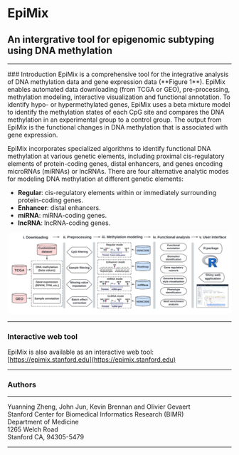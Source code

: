 # EpiMix
## An intergrative tool for epigenomic subtyping using DNA methylation

<hr>
### Introduction
EpiMix is a comprehensive tool for the integrative analysis of DNA methylation data and gene expression data (**Figure 1**). EpiMix enables automated data downloading (from TCGA or GEO), pre-processing, methylation modeling, interactive visualization and functional annotation. To identify hypo- or hypermethylated genes, EpiMix uses a beta mixture model to identify the methylation states of each CpG site and compares the DNA methylation in an experimental group to a control group. The output from EpiMix is the functional changes in DNA methylation that is associated with gene expression. 

EpiMix incorporates specialized algorithms to identify functional DNA methylation at various genetic elements, including proximal cis-regulatory elements of protein-coding genes, distal enhancers, and genes encoding microRNAs (miRNAs) or lncRNAs. There are four alternative analytic modes for modeling DNA methylation at different genetic elements:

* **Regular**: cis-regulatory elements within or immediately surrounding protein-coding genes.
* **Enhancer**: distal enhancers.
* **miRNA**: miRNA-coding genes.
* **lncRNA**: lncRNA-coding genes.

![**Figure 1**. Overview of EpiMix's workflow. EpiMix incorporates four functional modules: downloading, preprocessing, methylation modeling and functional analysis. The methylation modeling module enables four alternative analytic modes, including "Regular", "Enhancer", "miRNA" and "lncRNA". These analytic modes target DNA methylation analysis on different genetic elements.](vignettes/figures/Workflow.png)
<hr>

### Interactive web tool

EpiMix is also available as an interactive web tool: [https://epimix.stanford.edu](https://epimix.stanford.edu)

<hr>

### Authors
<hr>

Yuanning Zheng, John Jun, Kevin Brennan and Olivier Gevaert<br>
Stanford Center for Biomedical Informatics Research (BIMR)<br>
Department of Medicine<br>
1265 Welch Road<br>
Stanford CA, 94305-5479

<hr>
